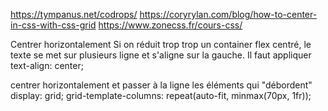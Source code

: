 https://tympanus.net/codrops/
https://coryrylan.com/blog/how-to-center-in-css-with-css-grid
https://www.zonecss.fr/cours-css/

Centrer horizontalement
    Si on réduit trop trop un container flex centré, le texte se met sur plusieurs ligne et s'aligne sur la gauche.
    Il faut appliquer text-align: center;


centrer horizontalement et passer à la ligne les éléments qui "débordent"
    display: grid;
    grid-template-columns: repeat(auto-fit, minmax(70px, 1fr));
